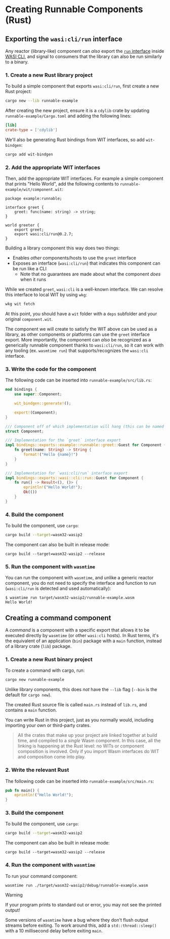 # Creating Runnable Components (Rust)

## Exporting the `wasi:cli/run` interface

Any reactor (library-like) component can *also* export the [`run` interface][wasi-cli-iface-run] inside [WASI CLI][wasi-cli],
and signal to consumers that the library can also be run similarly to a binary.

[wasi-cli-iface-run]: https://github.com/WebAssembly/wasi-cli/tree/main/wit/run.wit
[wasi-cli]: https://github.com/WebAssembly/wasi-cli

### 1. Create a new Rust library project

To build a simple component that exports `wasi:cli/run`, first create a new Rust project:

```sh
cargo new --lib runnable-example
```

After creating the new project, ensure it is a `cdylib` crate by updating `runnable-example/Cargo.toml` and adding
the following lines:

```toml
[lib]
crate-type = ['cdylib']
```

We'll also be generating Rust bindings from WIT interfaces, so add `wit-bindgen`:

```sh
cargo add wit-bindgen
```

### 2. Add the appropriate WIT interfaces

Then, add the appropriate WIT interfaces. For example a simple component that prints "Hello World", add the following
contents to `runnable-example/wit/component.wit`:

```wit
package example:runnable;

interface greet {
    greet: func(name: string) -> string;
}

world greeter {
    export greet;
    export wasi:cli/run@0.2.7;
}
```

Building a library component this way does two things:

- Enables *other* components/hosts to use the `greet` interface
- Exposes an interface (`wasi:cli/run`) that indicates this component can be run like a CLI
  - Note that no guarantees are made about what the component *does* when it runs

While we created `greet`, `wasi:cli` is a well-known interface. We can resolve this interface to local WIT by
using `wkg`:

```sh
wkg wit fetch
```

At this point, you should have a `wit` folder with a `deps` subfolder and your original `component.wit`.

The component we will create to satisfy the WIT above can be used as a library, as other components
or platforms can use the `greet` interface export. More importantly, the component can *also* be
recognized as a generically runnable component thanks to `wasi:cli/run`, so it can work
with any tooling (ex. `wasmtime run`) that supports/recognizes the `wasi:cli` interface.

[!WARNING]: #

### 3. Write the code for the component

The following code can be inserted into `runnable-example/src/lib.rs`:

```rust
mod bindings {
    use super::Component;

    wit_bindgen::generate!();

    export!(Component);
}

/// Component off of which implementation will hang (this can be named anything)
struct Component;

/// Implementation for the `greet` interface export
impl bindings::exports::example::runnable::greet::Guest for Component {
    fn greet(name: String) -> String {
        format!("Hello {name}!")
    }
}

/// Implementation for `wasi:cli/run` interface export
impl bindings::exports::wasi::cli::run::Guest for Component {
    fn run() -> Result<(), ()> {
        eprintln!("Hello World!");
        Ok(())
    }
}
```

### 4. Build the component

To build the component, use `cargo`:

```sh
cargo build --target=wasm32-wasip2
```

The component can also be built in release mode:

```console
cargo build --target=wasm32-wasip2 --release
```

### 5. Run the component with `wasmtime`

You can run the component with `wasmtime`, and unlike a generic reactor component, you do not need to specify
the interface and function to run (`wasi:cli/run` is detected and used automatically):

```console
$ wasmtime run target/wasm32-wasip2/runnable-example.wasm
Hello World!
```

## Creating a command component

A _command_ is a component with a specific export that allows it to be executed directly by `wasmtime`
(or other `wasi:cli` hosts). In Rust terms, it's the equivalent of an application (`bin`) package with
a `main` function, instead of a library crate (`lib`) package.

### 1. Create a new Rust binary project

To create a command with cargo, run:

```sh
cargo new runnable-example
```

Unlike library components, this does _not_ have the `--lib` flag (`--bin` is the default for `cargo new`).

The created Rust source file is called `main.rs` instead of `lib.rs`, and contains a `main` function.

You can write Rust in this project, just as you normally would, including importing your own or third-party crates.

> All the crates that make up your project are linked together at build time, and compiled to a _single_ Wasm component. In this case, all the linking is happening at the Rust level: no WITs or component composition is involved. Only if you import Wasm interfaces do WIT and composition come into play.

### 2. Write the relevant Rust

The following code can be inserted into `runnable-example/src/main.rs`:

```rust
pub fn main() {
    eprintln!("Hello World!");
}
```

### 3. Build the component

To build the component, use `cargo`:

```sh
cargo build --target=wasm32-wasip2
```

The component can also be built in release mode:

```console
cargo build --target=wasm32-wasip2 --release
```

### 4. Run the component with `wasmtime`

To run your command component:

```sh
wasmtime run ./target/wasm32-wasip2/debug/runnable-example.wasm
```

> [!WARNING]
> If your program prints to standard out or error, you may not see the printed output!
>
> Some versions of `wasmtime` have a bug where they don't flush output streams before exiting. To work
> around this, add a `std::thread::sleep()` with a 10 millisecond delay before exiting `main`.

